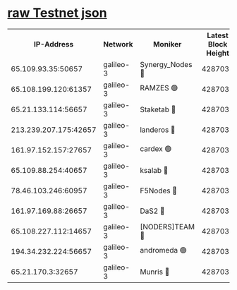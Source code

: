 [raw Testnet json](https://rpc-check.androt.stavr.tech/androt/rpcandrot_result.json)
=

<table><tr><th>IP-Address</th><th>Network</th><th>Moniker</th><th>Latest Block Height</th><th>Earliest Block Height</th><th>Catching Up</th><th>Tx Index</th><th>Voting Power</th><th>Scan Time</th></tr><tr><td>65.109.93.35:50657</td><td>galileo-3</td><td>Synergy_Nodes 🔴</td><td>4287037</td><td>0</td><td>False</td><td>on</td><td>960602</td><td>2023-12-19T04:40:10.048069434UTC</td></tr><tr><td>65.108.199.120:61357</td><td>galileo-3</td><td>RAMZES 🟢</td><td>4287035</td><td>1</td><td>False</td><td>on</td><td>0</td><td>2023-12-19T04:39:56.540983205UTC</td></tr><tr><td>65.21.133.114:56657</td><td>galileo-3</td><td>Staketab 🔴</td><td>4287037</td><td>90001</td><td>False</td><td>on</td><td>2</td><td>2023-12-19T04:40:11.010461389UTC</td></tr><tr><td>213.239.207.175:42657</td><td>galileo-3</td><td>landeros 🔴</td><td>4287033</td><td>2642001</td><td>False</td><td>on</td><td>72</td><td>2023-12-19T04:39:44.105649284UTC</td></tr><tr><td>161.97.152.157:27657</td><td>galileo-3</td><td>cardex 🟢</td><td>4287037</td><td>2945323</td><td>False</td><td>on</td><td>0</td><td>2023-12-19T04:40:10.432618536UTC</td></tr><tr><td>65.109.88.254:40657</td><td>galileo-3</td><td>ksalab 🔴</td><td>4287034</td><td>3000356</td><td>False</td><td>on</td><td>31933</td><td>2023-12-19T04:39:52.134710027UTC</td></tr><tr><td>78.46.103.246:60957</td><td>galileo-3</td><td>F5Nodes 🔴</td><td>4287037</td><td>3057001</td><td>False</td><td>off</td><td>24</td><td>2023-12-19T04:40:10.688148835UTC</td></tr><tr><td>161.97.169.88:26657</td><td>galileo-3</td><td>DaS2 🔴</td><td>4287034</td><td>3123001</td><td>False</td><td>on</td><td>62</td><td>2023-12-19T04:39:51.805523651UTC</td></tr><tr><td>65.108.227.112:14657</td><td>galileo-3</td><td>[NODERS]TEAM 🔴</td><td>4287033</td><td>3176323</td><td>False</td><td>on</td><td>959621</td><td>2023-12-19T04:39:44.508954036UTC</td></tr><tr><td>194.34.232.224:56657</td><td>galileo-3</td><td>andromeda 🟢</td><td>4287034</td><td>4187034</td><td>False</td><td>off</td><td>0</td><td>2023-12-19T04:39:51.397757367UTC</td></tr><tr><td>65.21.170.3:32657</td><td>galileo-3</td><td>Munris 🔴</td><td>4287035</td><td>4187035</td><td>False</td><td>off</td><td>414</td><td>2023-12-19T04:40:01.432016962UTC</td></tr></table>
